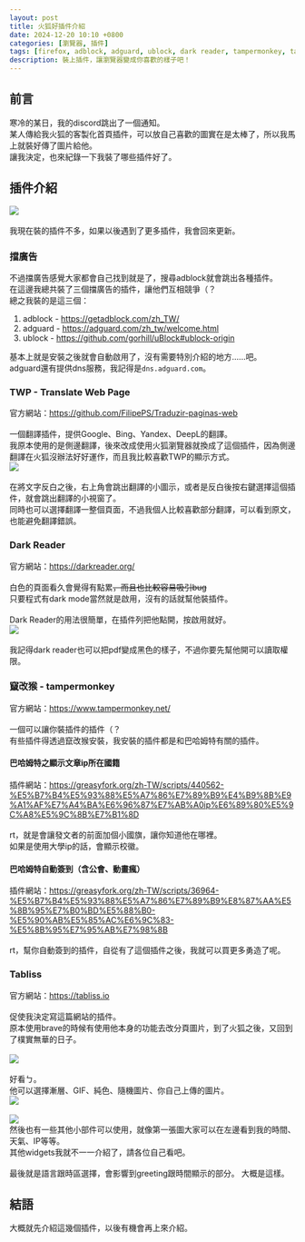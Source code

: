 ```yaml
---
layout: post
title: 火狐好插件介紹
date: 2024-12-20 10:10 +0800
categories: [瀏覽器, 插件]
tags: [firefox, adblock, adguard, ublock, dark reader, tampermonkey, tabliss, 巴哈姆特]
description: 裝上插件，讓瀏覽器變成你喜歡的樣子吧！
---
```

## 前言
寒冷的某日，我的discord跳出了一個通知。<br>
某人傳給我火狐的客製化首頁插件，可以放自己喜歡的圖實在是太棒了，所以我馬上就裝好傳了圖片給他。<br>
讓我決定，也來紀錄一下我裝了哪些插件好了。

## 插件介紹
![](/assets/img/image/火狐好插件介紹/插件列表.png)<br>
<br>
我現在裝的插件不多，如果以後遇到了更多插件，我會回來更新。

### 擋廣告
不過擋廣告感覺大家都會自己找到就是了，搜尋adblock就會跳出各種插件。<br>
在這邊我總共裝了三個擋廣告的插件，讓他們互相競爭（？<br>
總之我裝的是這三個：<br>
1. adblock - <https://getadblock.com/zh_TW/>
2. adguard - <https://adguard.com/zh_tw/welcome.html>
3. ublock - <https://github.com/gorhill/uBlock#ublock-origin>

基本上就是安裝之後就會自動啟用了，沒有需要特別介紹的地方......吧。<br>
adguard還有提供dns服務，我記得是`dns.adguard.com`。

### TWP - Translate Web Page
官方網站：<https://github.com/FilipePS/Traduzir-paginas-web><br>
<br>
一個翻譯插件，提供Google、Bing、Yandex、DeepL的翻譯。<br>
我原本使用的是側邊翻譯，後來改成使用火狐瀏覽器就換成了這個插件，因為側邊翻譯在火狐沒辦法好好運作，而且我比較喜歡TWP的顯示方式。<br>
![](/assets/img/image/火狐好插件介紹/翻譯示範.png)<br>
<br>
在將文字反白之後，右上角會跳出翻譯的小圖示，或者是反白後按右鍵選擇這個插件，就會跳出翻譯的小視窗了。<br>
同時也可以選擇翻譯一整個頁面，不過我個人比較喜歡部分翻譯，可以看到原文，也能避免翻譯錯誤。

### Dark Reader
官方網站：<https://darkreader.org/><br>
<br>
白色的頁面看久會覺得有點累~~，而且也比較容易吸引bug~~<br>
只要程式有dark mode當然就是啟用，沒有的話就幫他裝插件。<br>
<br>
Dark Reader的用法很簡單，在插件列把他點開，按啟用就好。<br>
![](/assets/img/image/火狐好插件介紹/darkreader.png)<br>
<br>
我記得dark reader也可以把pdf變成黑色的樣子，不過你要先幫他開可以讀取權限。

### 竄改猴 - tampermonkey
官方網站：<https://www.tampermonkey.net/><br>
<br>
一個可以讓你裝插件的插件（？<br>
有些插件得透過竄改猴安裝，我安裝的插件都是和巴哈姆特有關的插件。

#### 巴哈姆特之顯示文章ip所在國籍
插件網站：<https://greasyfork.org/zh-TW/scripts/440562-%E5%B7%B4%E5%93%88%E5%A7%86%E7%89%B9%E4%B9%8B%E9%A1%AF%E7%A4%BA%E6%96%87%E7%AB%A0ip%E6%89%80%E5%9C%A8%E5%9C%8B%E7%B1%8D><br>
<br>
rt，就是會讓發文者的前面加個小國旗，讓你知道他在哪裡。<br>
如果是使用大學ip的話，會顯示校徽。

#### 巴哈姆特自動簽到（含公會、動畫瘋）
插件網站：<https://greasyfork.org/zh-TW/scripts/36964-%E5%B7%B4%E5%93%88%E5%A7%86%E7%89%B9%E8%87%AA%E5%8B%95%E7%B0%BD%E5%88%B0-%E5%90%AB%E5%85%AC%E6%9C%83-%E5%8B%95%E7%95%AB%E7%98%8B><br>
<br>
rt，幫你自動簽到的插件，自從有了這個插件之後，我就可以買更多勇造了呢。

### Tabliss
官方網站：<https://tabliss.io><br>
<br>
促使我決定寫這篇網站的插件。<br>
原本使用brave的時候有使用他本身的功能去改分頁圖片，到了火狐之後，又回到了樸實無華的日子。<br>
<br>
![](/assets/img/image/火狐好插件介紹/tabliss_newtab.png)<br>
<br>
好看ㄅ。<br>
他可以選擇漸層、GIF、純色、隨機圖片、你自己上傳的圖片。<br>
![](/assets/img/image/火狐好插件介紹/tabliss背景選項.png)<br>
<br>
![](/assets/img/image/火狐好插件介紹/tabliss_widgets.png)<br>
然後也有一些其他小部件可以使用，就像第一張圖大家可以在左邊看到我的時間、天氣、IP等等。<br>
其他widgets我就不一一介紹了，請各位自己看吧。<br>
<br>
最後就是語言跟時區選擇，會影響到greeting跟時間顯示的部分。
大概是這樣。

## 結語
大概就先介紹這幾個插件，以後有機會再上來介紹。